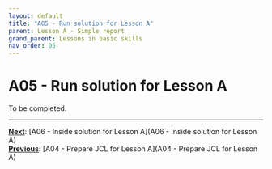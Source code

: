 ```yaml
---
layout: default
title: "A05 - Run solution for Lesson A"
parent: Lesson A - Simple report
grand_parent: Lessons in basic skills
nav_order: 05
---
```


# A05 - Run solution for Lesson A

To be completed.  




---
**<u>Next</u>**: [A06 - Inside solution for Lesson A](A06 - Inside solution for Lesson A)   
**<u>Previous</u>**: [A04 - Prepare JCL for Lesson A](A04 - Prepare JCL for Lesson A)  
